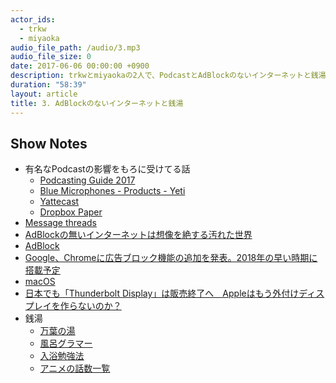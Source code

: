 ```yaml
---
actor_ids:
  - trkw
  - miyaoka
audio_file_path: /audio/3.mp3
audio_file_size: 0
date: 2017-06-06 00:00:00 +0900
description: trkwとmiyaokaの2人で、PodcastとAdBlockのないインターネットと銭湯の話をしました。
duration: "58:39"
layout: article
title: 3. AdBlockのないインターネットと銭湯
---
```


## Show Notes

- 有名なPodcastの影響をもろに受けてる話
  - [Podcasting Guide 2017](https://weblog.bulknews.net/podcasting-guide-2017-2e88531a367d)
  - [Blue Microphones - Products - Yeti](http://www.bluemic.com/products/yeti/)
  - [Yattecast](https://r7kamura.github.io/yattecast/)
  - [Dropbox Paper](https://paper.dropbox.com/)
- [Message threads](https://get.slack.help/hc/en-us/articles/115000769927-message-threads)
- [AdBlockの無いインターネットは想像を絶する汚れた世界](https://twitter.com/ssig33/status/870848815766528000)
- [AdBlock](https://itunes.apple.com/jp/app/adblock/id691121579?mt=8)
- [Google、Chromeに広告ブロック機能の追加を発表。2018年の早い時期に搭載予定](http://japanese.engadget.com/2017/06/02/google-chrome-2018/)
- [macOS](https://ja.wikipedia.org/wiki/MacOS)
- [日本でも「Thunderbolt Display」は販売終了へ　Appleはもう外付けディスプレイを作らないのか？](http://www.itmedia.co.jp/pcuser/articles/1606/24/news139.html)
- 銭湯
  - [万葉の湯](http://www.manyo.co.jp/mm21/)
  - [風呂グラマー](http://type.jp/et/log/article/furograming)
  - [入浴勉強法](https://ameblo.jp/daikidon2000/entry-12247518267.html)
  - [アニメの話数一覧](https://ja.wikipedia.org/wiki/%E3%82%A2%E3%83%8B%E3%83%A1%E3%81%AE%E8%A9%B1%E6%95%B0%E4%B8%80%E8%A6%A7)